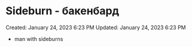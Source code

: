 # Sideburn - бакенбард

Created: January 24, 2023 6:23 PM
Updated: January 24, 2023 6:23 PM

- man with sideburns